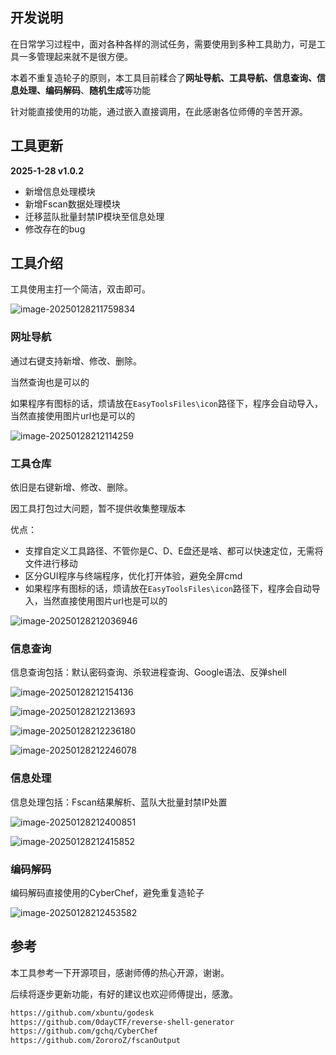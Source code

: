 ## 开发说明

在日常学习过程中，面对各种各样的测试任务，需要使用到多种工具助力，可是工具一多管理起来就不是很方便。

本着不重复造轮子的原则，本工具目前糅合了**网址导航、工具导航、信息查询、信息处理、编码解码**、**随机生成**等功能

针对能直接使用的功能，通过嵌入直接调用，在此感谢各位师傅的辛苦开源。

## 工具更新

**2025-1-28 v1.0.2**

+ 新增信息处理模块
+ 新增Fscan数据处理模块
+ 迁移蓝队批量封禁IP模块至信息处理
+ 修改存在的bug

## 工具介绍

工具使用主打一个简洁，双击即可。

![image-20250128211759834](images/image-20250128211759834.png)

### 网址导航

通过右键支持新增、修改、删除。

当然查询也是可以的

如果程序有图标的话，烦请放在`EasyToolsFiles\icon`路径下，程序会自动导入，当然直接使用图片url也是可以的

![image-20250128212114259](images/image-20250128212114259.png)

### 工具仓库

依旧是右键新增、修改、删除。

因工具打包过大问题，暂不提供收集整理版本

优点：

+ 支撑自定义工具路径、不管你是C、D、E盘还是啥、都可以快速定位，无需将文件进行移动
+ 区分GUI程序与终端程序，优化打开体验，避免全屏cmd
+ 如果程序有图标的话，烦请放在`EasyToolsFiles\icon`路径下，程序会自动导入，当然直接使用图片url也是可以的

![image-20250128212036946](images/image-20250128212036946.png)

### 信息查询

信息查询包括：默认密码查询、杀软进程查询、Google语法、反弹shell

![image-20250128212154136](images/image-20250128212154136.png)

![image-20250128212213693](images/image-20250128212213693.png)

![image-20250128212236180](images/image-20250128212236180.png)

![image-20250128212246078](images/image-20250128212246078.png)

### 信息处理

信息处理包括：Fscan结果解析、蓝队大批量封禁IP处置

![image-20250128212400851](images/image-20250128212400851.png)

![image-20250128212415852](images/image-20250128212415852.png)

### 编码解码

编码解码直接使用的CyberChef，避免重复造轮子

![image-20250128212453582](images/image-20250128212453582.png)

## 参考

本工具参考一下开源项目，感谢师傅的热心开源，谢谢。

后续将逐步更新功能，有好的建议也欢迎师傅提出，感激。

~~~html
https://github.com/xbuntu/godesk
https://github.com/0dayCTF/reverse-shell-generator
https://github.com/gchq/CyberChef
https://github.com/ZororoZ/fscanOutput
~~~

